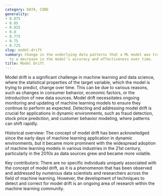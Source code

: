 ```yaml
---
category: DATA, CORE
generality:
- 0.875
- 0.85
- 0.825
- 0.8
- 0.775
- 0.75
- 0.725
slug: model-drift
summary: Change in the underlying data patterns that a ML model was trained on, leading
  to a decrease in the model's accuracy and effectiveness over time.
title: Model Drift
---
```


Model drift is a significant challenge in machine learning and data science, where the statistical properties of the target variable, which the model is trying to predict, change over time. This can be due to various reasons, such as changes in consumer behavior, economic factors, or the introduction of new data sources. Model drift necessitates ongoing monitoring and updating of machine learning models to ensure they continue to perform as expected. Detecting and addressing model drift is crucial for applications in dynamic environments, such as fraud detection, stock price prediction, and customer behavior modeling, where patterns can shift rapidly.

Historical overview: The concept of model drift has been acknowledged since the early days of machine learning application in dynamic environments, but it became more prominent with the widespread adoption of machine learning models in various industries in the 21st century, particularly in the 2010s as data sources grew and became more volatile.

Key contributors: There are no specific individuals uniquely associated with the concept of model drift, as it is a phenomenon that has been observed and addressed by numerous data scientists and researchers across the field of machine learning. However, the development of techniques to detect and correct for model drift is an ongoing area of research within the machine learning community.